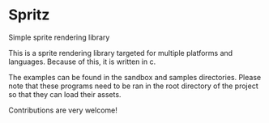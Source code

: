 # Spritz
Simple sprite rendering library

This is a sprite rendering library targeted for multiple platforms and languages.
Because of this, it is written in c.

The examples can be found in the sandbox and samples directories. Please note that these programs need to be ran in the root directory of the project so that they can load their assets.

Contributions are very welcome!
